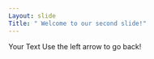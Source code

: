 ```yaml
---
Layout: slide
Title: " Welcome to our second slide!"
---
```

Your Text 
Use the left arrow to go back!
